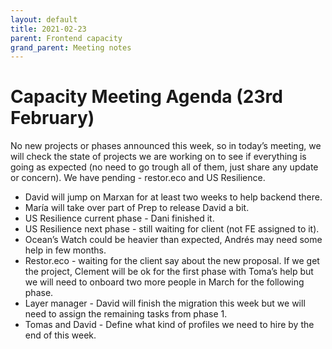 ```yaml
---
layout: default
title: 2021-02-23
parent: Frontend capacity
grand_parent: Meeting notes
---
```


# Capacity Meeting Agenda (23rd February)

No new projects or phases announced this week, so in today’s meeting, we will check the state of projects we are working on to see if everything is going as expected (no need to go trough all of them, just share any update or concern). 
We have pending - restor.eco and US Resilience.

- David will jump on Marxan for at least two weeks to help backend there. 
- María will take over part of Prep to release David a bit.
- US Resilience current phase - Dani finished it.
- US Resilience next phase - still waiting for client (not FE assigned to it).
- Ocean’s Watch could be heavier than expected, Andrés may need some help in few months.
- Restor.eco - waiting for the client say about the new proposal. If we get the project, Clement will be ok for the first phase with Toma’s help but we will need to onboard two more people in March for the following phase. 
- Layer manager -  David will finish the migration this week but we will need to assign the remaining tasks from phase 1.
- Tomas and David - Define what kind of profiles we need to hire by the end of this week.


